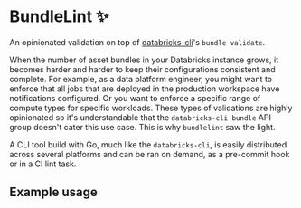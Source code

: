 # BundleLint ✨

An opinionated validation on top of [databricks-cli](https://docs.gcp.databricks.com/en/dev-tools/cli/bundle-commands.html)'s `bundle validate`.

When the number of asset bundles in your Databricks instance grows, it becomes harder and harder to keep their configurations consistent and complete. For example, as a data platform engineer, you might want to enforce that all jobs that are deployed in the production workspace have notifications configured. Or you want to enforce a specific range of compute types for specific workloads. These types of validations are highly opinionated so it's understandable that the `databricks-cli bundle` API group doesn't cater this use case. This is why `bundlelint` saw the light.

A CLI tool build with Go, much like the `databricks-cli`, is easily distributed across several platforms and can be ran on demand, as a pre-commit hook or in a CI lint task.

## Example usage
